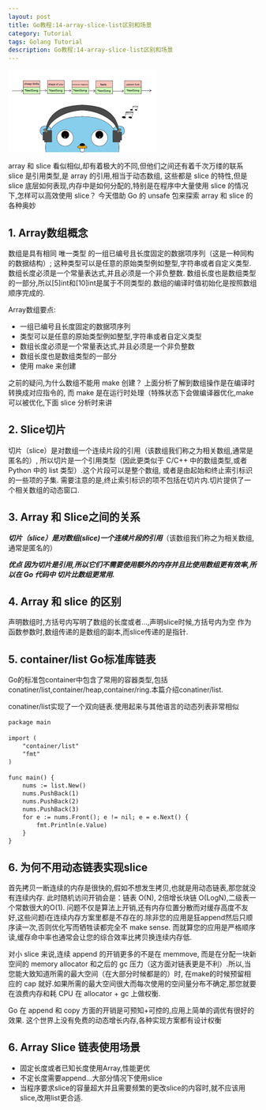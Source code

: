 ```yaml
---
layout: post
title: Go教程:14-array-slice-list区别和场景
category: Tutorial
tags: Golang Tutorial
description: Go教程:14-array-slice-list区别和场景
---
```


![Go教程:14-array-slice-list区别和场景](/assets/image/golang_list.png#pic_center)

array 和 slice 看似相似,却有着极大的不同,但他们之间还有着千次万缕的联系 slice 是引用类型,是 array 的引用,相当于动态数组, 这些都是 slice 的特性,但是 slice 底层如何表现,内存中是如何分配的,特别是在程序中大量使用 slice 的情况下,怎样可以高效使用 slice？ 今天借助 Go 的 unsafe 包来探索 array 和 slice 的各种奥妙

1\. Array数组概念
-------------

数组是具有相同 唯一类型 的一组已编号且长度固定的数据项序列（这是一种同构的数据结构）; 这种类型可以是任意的原始类型例如整型,字符串或者自定义类型. 数组长度必须是一个常量表达式,并且必须是一个非负整数. 数组长度也是数组类型的一部分,所以\[5\]int和\[10\]int是属于不同类型的.数组的编译时值初始化是按照数组顺序完成的.

Array数组要点:

*   一组已编号且长度固定的数据项序列
*   类型可以是任意的原始类型例如整型,字符串或者自定义类型
*   数组长度必须是一个常量表达式,并且必须是一个非负整数
*   数组长度也是数组类型的一部分
*   使用 make 来创建

之前的疑问,为什么数组不能用 make 创建？ 上面分析了解到数组操作是在编译时转换成对应指令的, 而 make 是在运行时处理（特殊状态下会做编译器优化,make可以被优化,下面 slice 分析时来讲

2\. Slice切片
-----------

切片（slice）是对数组一个连续片段的引用（该数组我们称之为相关数组,通常是匿名的）, 所以切片是一个引用类型（因此更类似于 C/C++ 中的数组类型,或者 Python 中的 list 类型）.这个片段可以是整个数组, 或者是由起始和终止索引标识的一些项的子集. 需要注意的是,终止索引标识的项不包括在切片内.切片提供了一个相关数组的动态窗口.

3\. Array 和 Slice之间的关系
----------------------

**_切片（slice）是对数组(slice)一个连续片段的引用_**（该数组我们称之为相关数组,通常是匿名的）

**_优点 因为切片是引用,所以它们不需要使用额外的内存并且比使用数组更有效率,所以在 Go 代码中 切片比数组更常用._**

4\. Array 和 slice 的区别
---------------------

声明数组时,方括号内写明了数组的长度或者…,声明slice时候,方括号内为空 作为函数参数时,数组传递的是数组的副本,而slice传递的是指针.

5\. container/list Go标准库链表
--------------------------

Go的标准包container中包含了常用的容器类型,包括conatiner/list,container/heap,container/ring.本篇介绍conatiner/list.

conatiner/list实现了一个双向链表.使用起来与其他语言的动态列表非常相似

    package main
    
    import (
        "container/list"
        "fmt"
    )
    
    func main() {
        nums := list.New()
        nums.PushBack(1)
        nums.PushBack(2)
        nums.PushBack(3)
        for e := nums.Front(); e != nil; e = e.Next() {
            fmt.Println(e.Value)
        }
    }


6\. 为何不用动态链表实现slice
-------------------

首先拷贝一断连续的内存是很快的,假如不想发生拷贝,也就是用动态链表,那您就没有连续内存. 此时随机访问开销会是：链表 O(N), 2倍增长块链 O(LogN),二级表一个常数很大的O(1). 问题不仅是算法上开销,还有内存位置分散而对缓存高度不友好,这些问题i在连续内存方案里都是不存在的.除非您的应用是狂append然后只顺序读一次,否则优化写而牺牲读都完全不 make sense. 而就算您的应用是严格顺序读,缓存命中率也通常会让您的综合效率比拷贝换连续内存低.

对小 slice 来说,连续 append 的开销更多的不是在 memmove, 而是在分配一块新空间的 memory allocator 和之后的 gc 压力（这方面对链表更是不利）.所以,当您能大致知道所需的最大空间（在大部分时候都是的）时, 在make的时候预留相应的 cap 就好.如果所需的最大空间很大而每次使用的空间量分布不确定,那您就要在浪费内存和耗 CPU 在 allocator + gc 上做权衡.

Go 在 append 和 copy 方面的开销是可预知+可控的,应用上简单的调优有很好的效果. 这个世界上没有免费的动态增长内存,各种实现方案都有设计权衡

6\. Array Slice 链表使用场景
----------------------

*   固定长度或者已知长度使用Array,性能更优
*   不定长度需要append…大部分情况下使用slice
*   当程序要求slice的容量超大并且需要频繁的更改slice的内容时,就不应该用slice,改用list更合适.

